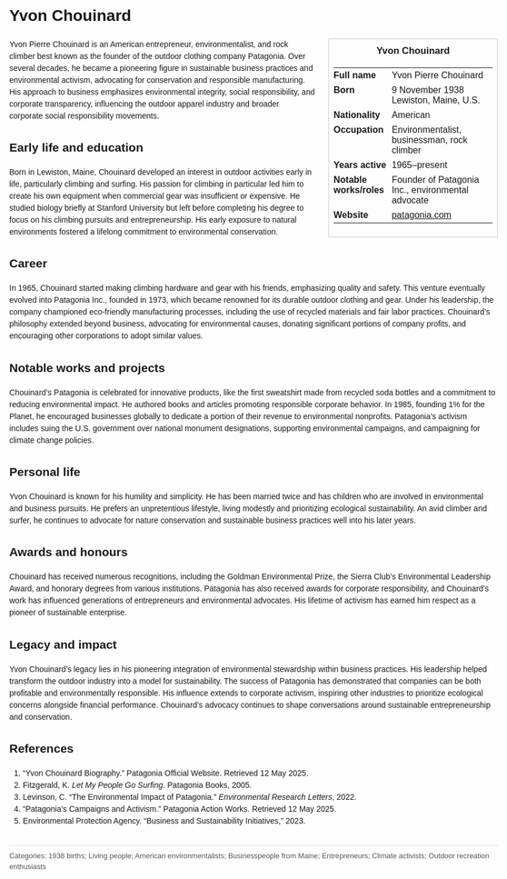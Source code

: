 <!DOCTYPE html>
<html>
<head>
  <title>Yvon Chouinard – Profile</title>
  <style>
    body { font-family: Arial, sans-serif; margin: 2rem auto; max-width: 960px; line-height: 1.5; }
    aside.infobox { float: right; width: 280px; margin: 0 0 1rem 1.5rem; border: 1px solid #ccc; padding: 0.5rem; font-size: 0.9rem; }
    aside.infobox h3 { text-align: center; margin-top: 0; }
    aside.infobox table { width: 100%; border-collapse: collapse; }
    aside.infobox td { padding: 0.25rem 0; vertical-align: top; }
    h1 { margin-top: 0; }
    footer.categories { font-size: 0.8rem; color: #555; border-top: 1px solid #ddd; padding-top: 0.5rem; margin-top: 2rem; }
  </style>
</head>
<body>
  <h1>Yvon Chouinard</h1>
  <aside class="infobox">
    <h3>Yvon Chouinard</h3>
    <table>
      <tr><td><strong>Full name</strong></td><td>Yvon Pierre Chouinard</td></tr>
      <tr><td><strong>Born</strong></td><td>9 November 1938<br>Lewiston, Maine, U.S.</td></tr>
      <tr><td><strong>Nationality</strong></td><td>American</td></tr>
      <tr><td><strong>Occupation</strong></td><td>Environmentalist, businessman, rock climber</td></tr>
      <tr><td><strong>Years active</strong></td><td>1965–present</td></tr>
      <tr><td><strong>Notable works/roles</strong></td><td>Founder of Patagonia Inc., environmental advocate</td></tr>
      <tr><td><strong>Website</strong></td><td><a href="https://www.patagonia.com">patagonia.com</a></td></tr>
    </table>
  </aside>
  <p>Yvon Pierre Chouinard is an American entrepreneur, environmentalist, and rock climber best known as the founder of the outdoor clothing company Patagonia. Over several decades, he became a pioneering figure in sustainable business practices and environmental activism, advocating for conservation and responsible manufacturing. His approach to business emphasizes environmental integrity, social responsibility, and corporate transparency, influencing the outdoor apparel industry and broader corporate social responsibility movements.</p>
  
  <h2>Early life and education</h2>
  <p>Born in Lewiston, Maine, Chouinard developed an interest in outdoor activities early in life, particularly climbing and surfing. His passion for climbing in particular led him to create his own equipment when commercial gear was insufficient or expensive. He studied biology briefly at Stanford University but left before completing his degree to focus on his climbing pursuits and entrepreneurship. His early exposure to natural environments fostered a lifelong commitment to environmental conservation.</p>
  
  <h2>Career</h2>
  <p>In 1965, Chouinard started making climbing hardware and gear with his friends, emphasizing quality and safety. This venture eventually evolved into Patagonia Inc., founded in 1973, which became renowned for its durable outdoor clothing and gear. Under his leadership, the company championed eco-friendly manufacturing processes, including the use of recycled materials and fair labor practices. Chouinard’s philosophy extended beyond business, advocating for environmental causes, donating significant portions of company profits, and encouraging other corporations to adopt similar values.</p>
  
  <h2>Notable works and projects</h2>
  <p>Chouinard’s Patagonia is celebrated for innovative products, like the first sweatshirt made from recycled soda bottles and a commitment to reducing environmental impact. He authored books and articles promoting responsible corporate behavior. In 1985, founding 1% for the Planet, he encouraged businesses globally to dedicate a portion of their revenue to environmental nonprofits. Patagonia’s activism includes suing the U.S. government over national monument designations, supporting environmental campaigns, and campaigning for climate change policies.</p>
  
  <h2>Personal life</h2>
  <p>Yvon Chouinard is known for his humility and simplicity. He has been married twice and has children who are involved in environmental and business pursuits. He prefers an unpretentious lifestyle, living modestly and prioritizing ecological sustainability. An avid climber and surfer, he continues to advocate for nature conservation and sustainable business practices well into his later years.</p>
  
  <h2>Awards and honours</h2>
  <p>Chouinard has received numerous recognitions, including the Goldman Environmental Prize, the Sierra Club’s Environmental Leadership Award, and honorary degrees from various institutions. Patagonia has also received awards for corporate responsibility, and Chouinard’s work has influenced generations of entrepreneurs and environmental advocates. His lifetime of activism has earned him respect as a pioneer of sustainable enterprise.</p>
  
  <h2>Legacy and impact</h2>
  <p>Yvon Chouinard’s legacy lies in his pioneering integration of environmental stewardship within business practices. His leadership helped transform the outdoor industry into a model for sustainability. The success of Patagonia has demonstrated that companies can be both profitable and environmentally responsible. His influence extends to corporate activism, inspiring other industries to prioritize ecological concerns alongside financial performance. Chouinard’s advocacy continues to shape conversations around sustainable entrepreneurship and conservation.</p>
  
  <h2>References</h2>
  <ol>
    <li>“Yvon Chouinard Biography.” Patagonia Official Website. Retrieved 12 May 2025.</li>
    <li>Fitzgerald, K. <i>Let My People Go Surfing</i>. Patagonia Books, 2005.</li>
    <li>Levinson, C. “The Environmental Impact of Patagonia.” <i>Environmental Research Letters</i>, 2022.</li>
    <li>“Patagonia’s Campaigns and Activism.” Patagonia Action Works. Retrieved 12 May 2025.</li>
    <li>Environmental Protection Agency. “Business and Sustainability Initiatives,” 2023.</li>
  </ol>
  
  <footer class="categories">Categories: 1938 births; Living people; American environmentalists; Businesspeople from Maine; Entrepreneurs; Climate activists; Outdoor recreation enthusiasts</footer>
</body>
</html>